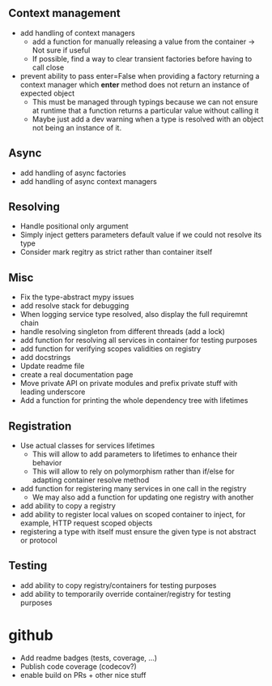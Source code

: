 ## Context management

- add handling of context managers
  - add a function for manually releasing a value from the container -> Not sure if useful
  - If possible, find a way to clear transient factories before having to call close
- prevent ability to pass enter=False when providing a factory returning a context manager which **enter** method does not return an instance of expected object
  - This must be managed through typings because we can not ensure at runtime that a function returns a particular value without calling it
  - Maybe just add a dev warning when a type is resolved with an object not being an instance of it.

## Async

- add handling of async factories
- add handling of async context managers

## Resolving

- Handle positional only argument
- Simply inject getters parameters default value if we could not resolve its type
- Consider mark regitry as strict rather than container itself

## Misc

- Fix the type-abstract mypy issues
- add resolve stack for debugging
- When logging service type resolved, also display the full requiremnt chain
- handle resolving singleton from different threads (add a lock)
- add function for resolving all services in container for testing purposes
- add function for verifying scopes validities on registry
- add docstrings
- Update readme file
- create a real documentation page
- Move private API on private modules and prefix private stuff with leading underscore
- Add a function for printing the whole dependency tree with lifetimes

## Registration

- Use actual classes for services lifetimes
  - This will allow to add parameters to lifetimes to enhance their behavior
  - This will allow to rely on polymorphism rather than if/else for adapting container resolve method
- add function for registering many services in one call in the registry
  - We may also add a function for updating one registry with another
- add ability to copy a registry
- add ability to register local values on scoped container to inject, for example, HTTP request scoped objects
- registering a type with itself must ensure the given type is not abstract or protocol

## Testing

- add ability to copy registry/containers for testing purposes
- add ability to temporarily override container/registry for testing purposes

# github

- Add readme badges (tests, coverage, ...)
- Publish code coverage (codecov?)
- enable build on PRs + other nice stuff
